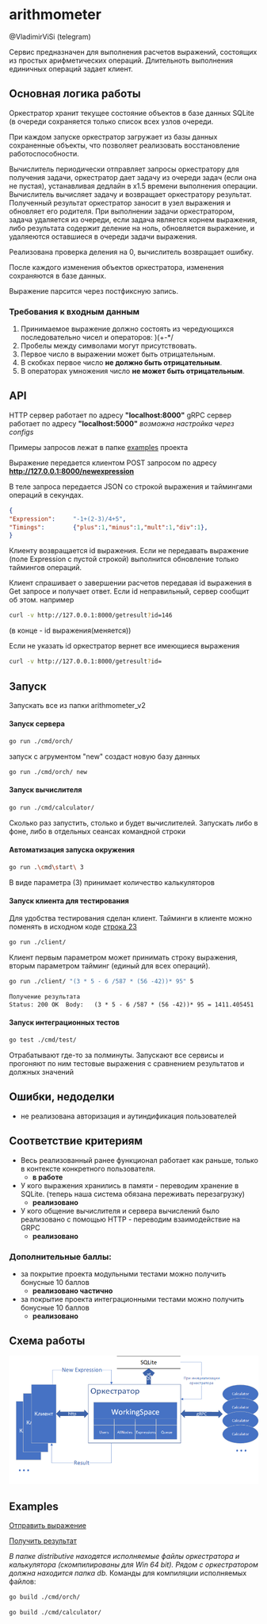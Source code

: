 # arithmometer
@VladimirViSi (telegram)

Сервис предназначен для выполнения расчетов выражений, состоящих из простых арифметических операций.
Длительноть выполнения единичных операций задает клиент.

## Основная логика работы
Оркестратор хранит текущее состояние объектов в базе данных SQLite (в очереди сохраняется 
только список всех узлов очереди.

При каждом запуске оркестратор загружает из базы данных сохраненные объекты, что позволяет 
реализовать восстановление работоспособности.


Вычислитель периодически отправляет запросы оркестратору для получения задачи, оркестратор
дает задачу из очереди задач (если она не пустая), устанавливая дедлайн в х1.5 времени выполнения
операции. Вычислитель вычисляет задачу и возвращает оркестратору результат.
Полученный результат оркестратор заносит в узел выражения и обновляет его родителя.
При выполнении задачи оркестратором, задача удаляется из очереди, если задача является корнем выражения,
либо результата содержит деление на ноль, обновляется выражение, и удаляеются оставшиеся в очереди 
задачи выражения.

Реализована проверка деления на 0, вычислитель возвращает ошибку.

После каждого изменения объектов оркестратора, изменения сохраняются в базе данных.

Выражение парсится через постфиксную запись.



### Требования к входным данным
1. Принимаемое выражение должно состоять из чередующихся последовательно чисел и операторов: )(+-*/
2. Пробелы между символами могут присутствовать.
3. Первое число в выражении может быть отрицательным. 
4. В скобках первое число __не должно быть отрицательным__.
5. В операторах умножения число __не может быть отрицательным__.


## API
HTTP сервер работает по адресу __"localhost:8000"__
gRPC сервер работает по адресу __"localhost:5000"__
_возможна настройка через configs_

Примеры запросов лежат в папке [examples](./examples) проекта

Выражение передается клиентом POST запросом по адресу
__http://127.0.0.1:8000/newexpression__

В теле запроса передается JSON со строкой выражения и таймингами операций в секундах.
```json
{
"Expression":     "-1+(2-3)/4+5",
"Timings":        {"plus":1,"minus":1,"mult":1,"div":1},
}
```

Клиенту возвращается id выражения.
Если не передавать выражение (поле Expression с пустой строкой) выполнится обновление 
только таймингов операций.

Клиент спрашивает о завершении расчетов передавая id выражения в Get запросе и
получает ответ. Если id неправильный, сервер сообщит об этом. 
например 
```bash
curl -v http://127.0.0.1:8000/getresult?id=146
```
(в конце - id выражения(меняется))

Если не указать id оркестратор вернет все имеющиеся выражения
```bash
curl -v http://127.0.0.1:8000/getresult?id=
```


## Запуск
Запускать все из папки arithmometer_v2

#### Запуск сервера
```bash
go run ./cmd/orch/
```
запуск с агрументом "new" создаст новую базу данных
```bash
go run ./cmd/orch/ new
```


#### Запуск вычислителя

```bash
go run ./cmd/calculator/
```

Сколько раз запустить, столько и будет вычислителей. Запускать либо в фоне, либо
в отдельных сеансах командной строки

#### Автоматизация запуска окружения
```bash
go run .\cmd\start\ 3
```
В виде параметра (3) принимает количество калькуляторов


#### Запуск клиента для тестирования
Для удобства тестирования сделан клиент. 
Тайминги в клиенте можно поменять в исходном коде [строка 23](./client/client.go)

```bash
go run ./client/
```
Клиент первым параметром может принимать строку выражения, вторым параметром тайминг (единый для всех операций).
```bash
go run ./client/ "(3 * 5 - 6 /587 * (56 -42))* 95" 5
```
```text
Получение результата
Status: 200 OK  Body:   (3 * 5 - 6 /587 * (56 -42))* 95 = 1411.405451

```

#### Запуск интеграционных тестов
```bash
go test ./cmd/test/
```
Отрабатывают где-то за полминуты. Запускают все сервисы и прогоняют по ним тестовые выражения с сравнением результатов и 
должных значений

## Ошибки, недоделки
* не реализована авторизация и аутиндификация пользователей

## Соответствие критериям
* Весь реализованный ранее функционал работает как раньше, только в контексте конкретного пользователя.
  - __в работе__
* У кого выражения хранились в памяти - переводим хранение в SQLite. (теперь наша система обязана переживать перезагрузку)
  - __реализовано__
* У кого общение вычислителя и сервера вычислений было реализовано с помощью HTTP - переводим взаимодействие на GRPC
  - __реализовано__

### Дополнительные баллы:
- за покрытие проекта модульными тестами можно получить бонусные 10 баллов 
  - __реализовано частично__
- за покрытие проекта интеграционными тестами можно получить бонусные 10 баллов 
  - __реализовано__


## Схема работы
![Схема взаимодействия модулей](img/Schema.png)

## Examples

[Отправить выражение](./examples/post.http)

[Получить результат](./examples/get.http)

_В папке distributive находятся исполняемые файлы оркестратора и калькулятора 
(скомпилированы для Win 64 bit). Рядом с оркестратором должна находится папка db._
Команды для компиляции исполняемых файлов:
```bash
go build ./cmd/orch/
```
```bash
go build ./cmd/calculator/
```